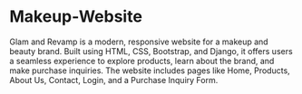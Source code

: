 # Makeup-Website
Glam and Revamp is a modern, responsive website for a makeup and beauty brand. Built using HTML, CSS, Bootstrap, and Django, it offers users a seamless experience to explore products, learn about the brand, and make purchase inquiries. The website includes pages like Home, Products, About Us, Contact, Login, and a Purchase Inquiry Form.
